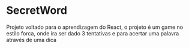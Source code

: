 # SecretWord
Projeto voltado para o aprendizagem do React, o projeto é um game no estilo forca, onde ira ser dado 3 tentativas e para acertar uma palavra através de uma dica
